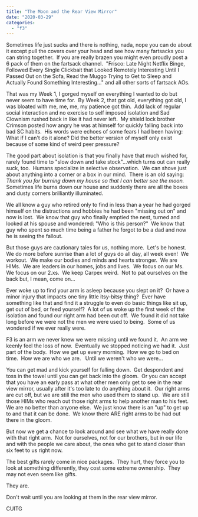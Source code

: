 ```yaml
---
title: "The Moon and the Rear View Mirror"
date: "2020-03-29"
categories: 
  - "f3"
---
```


Sometimes life just sucks and there is nothing, nada, nope you can do about it except pull the covers over your head and see how many fartsacks you can string together.  If you are really brazen you might even proudly post a 6 pack of them on the fartsack channel.  "Frisco: Late Night Netflix Binge, Followed Every Single Clickbait that Looked Remotely Interesting Until I Passed Out on the Sofa, Read the Muggo Trying to Get to Sleep and Actually Found Something Interesting…" and all other sorts of fartsack AOs.

That was my Week 1, I gorged myself on everything I wanted to do but never seem to have time for.  By Week 2, that got old, everything got old, I was bloated with me, me, me, my patience got thin.  Add lack of regular social interaction and no exercise to self imposed isolation and Sad Clownism rushed back in like it had never left.  My shield lock brother Crimson posted how angry he was at himself for quickly falling back into bad SC habits.  His words were echoes of some fears I had been having: What if I can't do it alone? Did the better version of myself only exist because of some kind of weird peer pressure?

The good part about isolation is that you finally have that much wished for, rarely found time to "slow down and take stock"...which turns out can really suck, too.  Humans specialize in selective observation.  We can shove just about anything into a corner or a box in our mind.  There is an old saying: _Thank you for burning down my house so that I can better see the moon._  Sometimes life burns down our house and suddenly there are all the boxes and dusty corners brilliantly illuminated.

We all know a guy who retired only to find in less than a year he had gorged himself on the distractions and hobbies he had been "missing out on" and now is lost.  We know that guy who finally emptied the nest, turned and looked at his spouse and wondered: "Who is this person?"  We know that guy who spent so much time being a father he forgot to be a dad and now he is seeing the fallout.

But those guys are cautionary tales for us, nothing more.  Let's be honest.  We do more before sunrise than a lot of guys do all day, all week even!  We workout.  We make our bodies and minds and hearts stronger.  We are HIMs.  We are leaders in our homes, jobs and lives.  We focus on our Ms.  We focus on our 2.xs.  We keep Carpex weird.  Not to pat ourselves on the back but, I mean, come on...

Ever woke up to find your arm is asleep because you slept on it?  Or have a minor injury that impacts one tiny little itsy-bitsy thing?  Ever have something like that and find it a struggle to even do basic things like sit up, get out of bed, or feed yourself?  A lot of us woke up the first week of the isolation and found our right arm had been cut off.  We found it did not take long before we were not the men we were used to being.  Some of us wondered if we ever really were.

F3 is an arm we never knew we were missing until we found it.  An arm we keenly feel the loss of now.  Eventually we stopped noticing we had it.  Just part of the body.  How we get up every morning.  How we go to bed on time.  How we are who we are.   Until we weren't who we were...

You can get mad and kick yourself for falling down.  Get despondent and toss in the towel until you can get back into the gloom.  Or you can accept that you have an early pass at what other men only get to see in the rear view mirror, usually after it's too late to do anything about it.  Our right arms are cut off, but we are still the men who used them to stand up.  We are still those HIMs who reach out those right arms to help another man to his feet.  We are no better than anyone else.  We just know there is an "up" to get up to and that it can be done.  We know there ARE right arms to be had out there in the gloom.

But now we get a chance to look around and see what we have really done with that right arm.  Not for ourselves, not for our brothers, but in our life and with the people we care about, the ones who get to stand closer than six feet to us right now.

The best gifts rarely come in nice packages.  They hurt, they force you to look at something differently, they cost some extreme ownership.  They may not even seem like gifts. 

They are. 

Don't wait until you are looking at them in the rear view mirror.

CUITG
